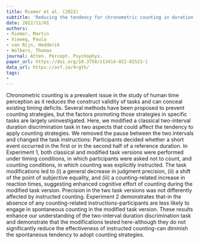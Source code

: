 ```yaml
---
title: Riemer et al. (2022)
subtitle: 'Reducing the tendency for chronometric counting in duration discrimination tasks'
date: 2022/11/01
authors:
- Riemer, Martin
- Vieweg, Paula
- van Rijn, Hedderik
- Wolbers, Thomas
journal: Atten. Percept. Psychophys.
paper_url: https://doi.org/10.3758/s13414-022-02523-1
data_url: https://osf.io/4rgth/
tags:
- 
---
```


Chronometric counting is a prevalent issue in the study of human time perception as it reduces the construct validity of tasks and can conceal existing timing deficits. Several methods have been proposed to prevent counting strategies, but the factors promoting those strategies in specific tasks are largely uninvestigated. Here, we modified a classical two-interval duration discrimination task in two aspects that could affect the tendency to apply counting strategies. We removed the pause between the two intervals and changed the task instructions: Participants decided whether a short event occurred in the first or in the second half of a reference duration. In Experiment 1, both classical and modified task versions were performed under timing conditions, in which participants were asked not to count, and counting conditions, in which counting was explicitly instructed. The task modifications led to (i) a general decrease in judgment precision, (ii) a shift of the point of subjective equality, and (iii) a counting-related increase in reaction times, suggesting enhanced cognitive effort of counting during the modified task version. Precision in the two task versions was not differently affected by instructed counting. Experiment 2 demonstrates that-in the absence of any counting-related instructions-participants are less likely to engage in spontaneous counting in the modified task version. These results enhance our understanding of the two-interval duration discrimination task and demonstrate that the modifications tested here-although they do not significantly reduce the effectiveness of instructed counting-can diminish the spontaneous tendency to adopt counting strategies.
